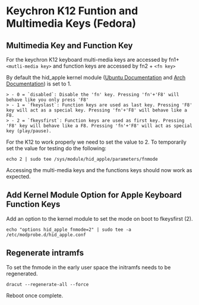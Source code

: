 # Keychron K12 Funtion and Multimedia Keys (Fedora)

## Multimedia Key and Function Key

For the keychron K12 keyboard multi-media keys are accessed by fn1+`<mutli-media key>` and function keys are accessed by fn2 + `<fn key>` 

By default the hid_apple kernel module ([Ubuntu Documentation](https://help.ubuntu.com/community/AppleKeyboard#Change_Function_Key_behavior) and [Arch Documentation](https://wiki.archlinux.org/title/Apple_Keyboard)) is set to  1.
```
> - 0 = `disabled`: Disable the 'fn' key. Pressing 'fn'+'F8' will behave like you only press 'F8'
> - 1 = `fkeyslast`: Function keys are used as last key. Pressing 'F8' key will act as a special key. Pressing 'fn'+'F8' will behave like a F8.
> - 2 = `fkeysfirst`: Function keys are used as first key. Pressing 'F8' key will behave like a F8. Pressing 'fn'+'F8' will act as special key (play/pause).
```
For the K12 to work properly we need to set the value to 2. To temporarily set the value for testing do the following:

```
echo 2 | sudo tee /sys/module/hid_apple/parameters/fnmode
```

Accessing the multi-media keys and the functions keys should now work as expected. 

## Add Kernel Module Option for Apple Keyboard Function Keys

Add an option to the kernel module to set the mode on boot to fkeysfirst (2).

```
echo "options hid_apple fnmode=2" | sudo tee -a /etc/modprobe.d/hid_apple.conf
```

## Regenerate intramfs

To set the fnmode in the early user space the initramfs needs to be regenerated.

```
dracut --regenerate-all --force
```

Reboot once complete. 

